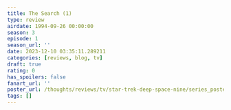 ```yaml
---
title: The Search (1)
type: review
airdate: 1994-09-26 00:00:00
season: 3
episode: 1
season_url: ''
date: 2023-12-10 03:35:11.289211
categories: [reviews, blog, tv]
draft: true
rating: 0
has_spoilers: false
fanart_url: ''
poster_url: /thoughts/reviews/tv/star-trek-deep-space-nine/series_poster.jpg
tags: []
---
```


